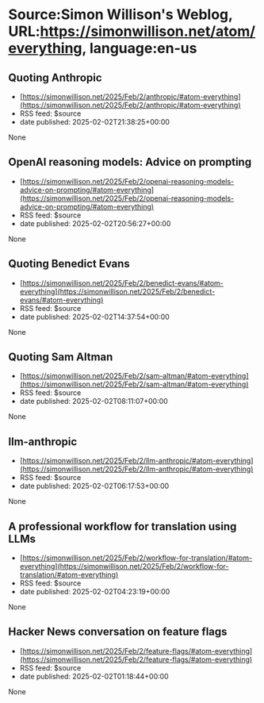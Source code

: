 # Source:Simon Willison's Weblog, URL:https://simonwillison.net/atom/everything, language:en-us

## Quoting Anthropic
 - [https://simonwillison.net/2025/Feb/2/anthropic/#atom-everything](https://simonwillison.net/2025/Feb/2/anthropic/#atom-everything)
 - RSS feed: $source
 - date published: 2025-02-02T21:38:25+00:00

None

## OpenAI reasoning models: Advice on prompting
 - [https://simonwillison.net/2025/Feb/2/openai-reasoning-models-advice-on-prompting/#atom-everything](https://simonwillison.net/2025/Feb/2/openai-reasoning-models-advice-on-prompting/#atom-everything)
 - RSS feed: $source
 - date published: 2025-02-02T20:56:27+00:00

None

## Quoting Benedict Evans
 - [https://simonwillison.net/2025/Feb/2/benedict-evans/#atom-everything](https://simonwillison.net/2025/Feb/2/benedict-evans/#atom-everything)
 - RSS feed: $source
 - date published: 2025-02-02T14:37:54+00:00

None

## Quoting Sam Altman
 - [https://simonwillison.net/2025/Feb/2/sam-altman/#atom-everything](https://simonwillison.net/2025/Feb/2/sam-altman/#atom-everything)
 - RSS feed: $source
 - date published: 2025-02-02T08:11:07+00:00

None

## llm-anthropic
 - [https://simonwillison.net/2025/Feb/2/llm-anthropic/#atom-everything](https://simonwillison.net/2025/Feb/2/llm-anthropic/#atom-everything)
 - RSS feed: $source
 - date published: 2025-02-02T06:17:53+00:00

None

## A professional workflow for translation using LLMs
 - [https://simonwillison.net/2025/Feb/2/workflow-for-translation/#atom-everything](https://simonwillison.net/2025/Feb/2/workflow-for-translation/#atom-everything)
 - RSS feed: $source
 - date published: 2025-02-02T04:23:19+00:00

None

## Hacker News conversation on feature flags
 - [https://simonwillison.net/2025/Feb/2/feature-flags/#atom-everything](https://simonwillison.net/2025/Feb/2/feature-flags/#atom-everything)
 - RSS feed: $source
 - date published: 2025-02-02T01:18:44+00:00

None

